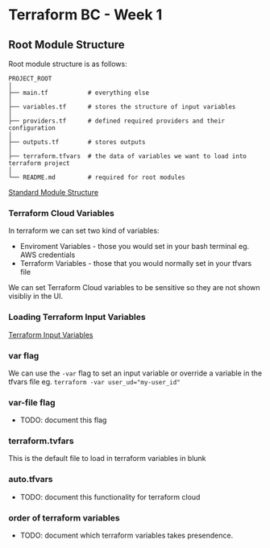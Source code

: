 # Terraform BC - Week 1

## Root Module Structure

Root module structure is as follows:
```
PROJECT_ROOT
│
├── main.tf           # everything else
│
├── variables.tf      # stores the structure of input variables
│
├── providers.tf      # defined required providers and their configuration
│
├── outputs.tf        # stores outputs
│
├── terraform.tfvars  # the data of variables we want to load into terraform project
│
└── README.md         # required for root modules
```


[Standard Module Structure](https://developer.hashicorp.com/terraform/language/modules/develop/structure)

### Terraform Cloud Variables

In terraform we can set two kind of variables:
- Enviroment Variables - those you would set in your bash terminal eg. AWS credentials
- Terraform Variables - those that you would normally set in your tfvars file

We can set Terraform Cloud variables to be sensitive so they are not shown visibliy in the UI.

### Loading Terraform Input Variables

[Terraform Input Variables](https://developer.hashicorp.com/terraform/language/values/variables)

### var flag
We can use the `-var` flag to set an input variable or override a variable in the tfvars file eg. `terraform -var user_ud="my-user_id"`

### var-file flag

- TODO: document this flag

### terraform.tvfars

This is the default file to load in terraform variables in blunk

### auto.tfvars

- TODO: document this functionality for terraform cloud

### order of terraform variables

- TODO: document which terraform variables takes presendence.
